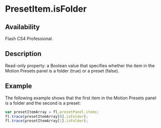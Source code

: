 # PresetItem.isFolder

## Availability

Flash CS4 Professional.

## Description

Read-only property: a Boolean value that specifies whether the item in the Motion Presets panel is a folder (true) or a preset (false).

## Example

The following example shows that the first item in the Motion Presets panel is a folder and the second is a preset:

```javascript
var presetItemArray = fl.presetPanel.items;
fl.trace(presetItemArray[0].isFolder);
fl.trace(presetItemArray[1].isFolder);
```
